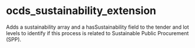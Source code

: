 # ocds_sustainability_extension

Adds a sustainability array and a hasSustainability field to the tender and lot levels to identify if this process is related to Sustainable Public Procurement (SPP).
